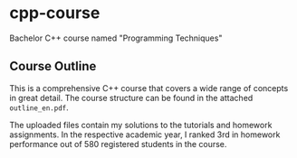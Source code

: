# cpp-course
Bachelor C++ course named "Programming Techniques"

## Course Outline
This is a comprehensive C++ course that covers a wide range of concepts in great detail.
The course structure can be found in the attached `outline_en.pdf`.

The uploaded files contain my solutions to the tutorials and homework assignments.
In the respective academic year, I ranked 3rd in homework performance out of 580 registered students in the course.
